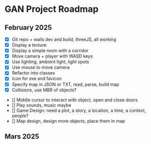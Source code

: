 # GAN Project Roadmap

## February 2025

- [x] Git repo + wails dev and build, threeJS, all working
- [x] Display a texture
- [x] Display a simple room with a corridor
- [x] Move camera + player with WASD keys
- [x] Use lighting, ambient light, light spots
- [x] Use mouse to move camera
- [x] Refactor into classes
- [x] Icon for exe and favicon
- [x] Specify map in JSON or TXT, read, parse, build map
- [x] Collisions, use MBR of objects?
- [] Middle cursor to interact with object, open and close doors
- [] Play sounds, music maybe
- [] Game Design: need a plot, a story, a location, a time, a context, people?
- [] Map design, design more objects, place them in map

## Mars 2025

